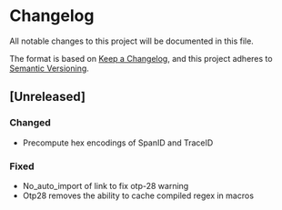 # Changelog

All notable changes to this project will be documented in this file.

The format is based on [Keep a Changelog](https://keepachangelog.com/en/1.0.0/),
and this project adheres to [Semantic Versioning](https://semver.org/spec/v2.0.0.html).

## [Unreleased]

### Changed
- Precompute hex encodings of SpanID and TraceID

### Fixed
- No_auto_import of link to fix otp-28 warning
- Otp28 removes the ability to cache compiled regex in macros


<!-- generated by git-cliff -->
